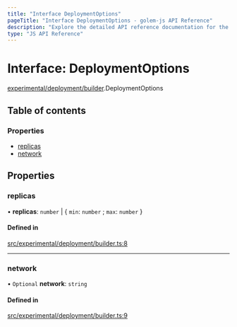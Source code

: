 ```yaml
---
title: "Interface DeploymentOptions"
pageTitle: "Interface DeploymentOptions - golem-js API Reference"
description: "Explore the detailed API reference documentation for the Interface DeploymentOptions within the golem-js SDK for the Golem Network."
type: "JS API Reference"
---
```

# Interface: DeploymentOptions

[experimental/deployment/builder](../modules/experimental_deployment_builder).DeploymentOptions

## Table of contents

### Properties

- [replicas](experimental_deployment_builder.DeploymentOptions#replicas)
- [network](experimental_deployment_builder.DeploymentOptions#network)

## Properties

### replicas

• **replicas**: `number` \| \{ `min`: `number` ; `max`: `number`  }

#### Defined in

[src/experimental/deployment/builder.ts:8](https://github.com/golemfactory/golem-js/blob/570126bc/src/experimental/deployment/builder.ts#L8)

___

### network

• `Optional` **network**: `string`

#### Defined in

[src/experimental/deployment/builder.ts:9](https://github.com/golemfactory/golem-js/blob/570126bc/src/experimental/deployment/builder.ts#L9)
